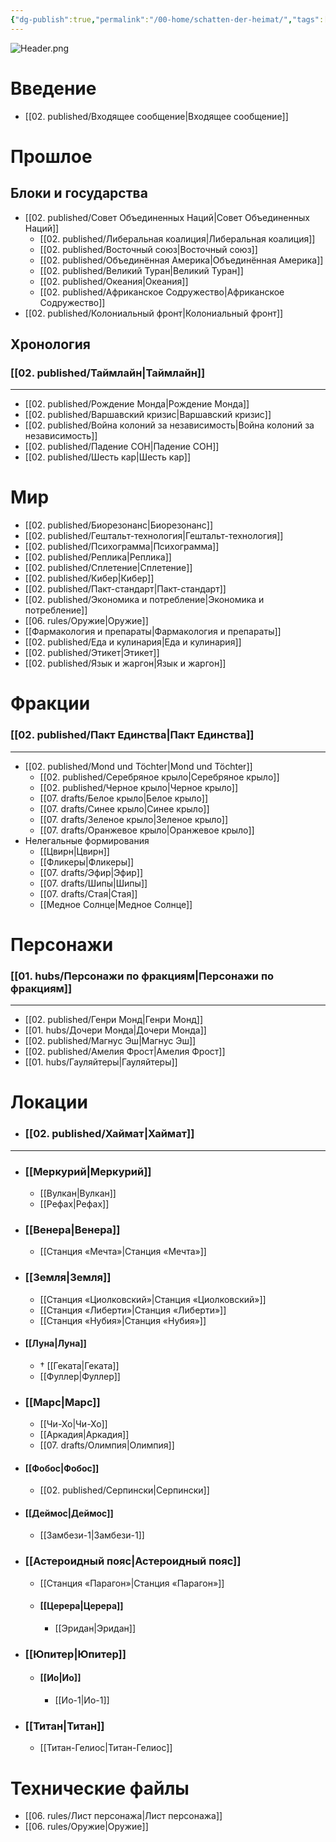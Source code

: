 ```yaml
---
{"dg-publish":true,"permalink":"/00-home/schatten-der-heimat/","tags":["#хаб","gardenEntry"]}
---
```


![Header.png](/img/user/09.%20files/Header.png)
# Введение
- [[02. published/Входящее сообщение\|Входящее сообщение]]
# Прошлое
## Блоки и государства
- [[02. published/Совет Объединенных Наций\|Совет Объединенных Наций]]
	- [[02. published/Либеральная коалиция\|Либеральная коалиция]]
	- [[02. published/Восточный союз\|Восточный союз]]
	- [[02. published/Объединённая Америка\|Объединённая Америка]]
	- [[02. published/Великий Туран\|Великий Туран]]
	- [[02. published/Океания\|Океания]]
	- [[02. published/Африканское Содружество\|Африканское Содружество]]
- [[02. published/Колониальный фронт\|Колониальный фронт]]
## Хронология
### [[02. published/Таймлайн\|Таймлайн]]
***
- [[02. published/Рождение Монда\|Рождение Монда]]
- [[02. published/Варшавский кризис\|Варшавский кризис]]
- [[02. published/Война колоний за независимость\|Война колоний за независимость]]
- [[02. published/Падение СОН\|Падение СОН]]
- [[02. published/Шесть кар\|Шесть кар]]
# Мир
- [[02. published/Биорезонанс\|Биорезонанс]]
- [[02. published/Гештальт-технология\|Гештальт-технология]]
- [[02. published/Психограмма\|Психограмма]]
- [[02. published/Реплика\|Реплика]]
- [[02. published/Сплетение\|Сплетение]]
- [[02. published/Кибер\|Кибер]]
- [[02. published/Пакт-стандарт\|Пакт-стандарт]]
- [[02. published/Экономика и потребление\|Экономика и потребление]]
- [[06. rules/Оружие\|Оружие]]
- [[Фармакология и препараты\|Фармакология и препараты]]
- [[02. published/Еда и кулинария\|Еда и кулинария]]
- [[02. published/Этикет\|Этикет]]
- [[02. published/Язык и жаргон\|Язык и жаргон]]
# Фракции
### [[02. published/Пакт Единства\|Пакт Единства]]
***
- [[02. published/Mond und Töchter\|Mond und Töchter]]
	- [[02. published/Серебряное крыло\|Серебряное крыло]]
	- [[02. published/Черное крыло\|Черное крыло]]
	- [[07. drafts/Белое крыло\|Белое крыло]]
	- [[07. drafts/Синее крыло\|Синее крыло]]
	- [[07. drafts/Зеленое крыло\|Зеленое крыло]]
	- [[07. drafts/Оранжевое крыло\|Оранжевое крыло]]
- Нелегальные формирования
	- [[Цвирн\|Цвирн]]
	- [[Фликеры\|Фликеры]]
	- [[07. drafts/Эфир\|Эфир]]
	- [[07. drafts/Шипы\|Шипы]]
	- [[07. drafts/Стая\|Стая]]
	- [[Медное Солнце\|Медное Солнце]]
# Персонажи
### [[01. hubs/Персонажи по фракциям\|Персонажи по фракциям]]
***
- [[02. published/Генри Монд\|Генри Монд]]
- [[01. hubs/Дочери Монда\|Дочери Монда]]
- [[02. published/Магнус Эш\|Магнус Эш]]
- [[02. published/Амелия Фрост\|Амелия Фрост]]
- [[01. hubs/Гауляйтеры\|Гауляйтеры]]
# Локации
- ### [[02. published/Хаймат\|Хаймат]]
***
- ### [[Меркурий\|Меркурий]]
	- [[Вулкан\|Вулкан]]
	- [[Рефах\|Рефах]]
- ### [[Венера\|Венера]]
	- [[Станция «Мечта»\|Станция «Мечта»]]
- ### [[Земля\|Земля]]
	- [[Станция «Циолковский»\|Станция «Циолковский»]]
	- [[Станция «Либерти»\|Станция «Либерти»]]
	- [[Станция «Нубия»\|Станция «Нубия»]]
- #### [[Луна\|Луна]]
	- † [[Геката\|Геката]]
	- [[Фуллер\|Фуллер]]
- ### [[Марс\|Марс]]
	- [[Чи-Хо\|Чи-Хо]]
	- [[Аркадия\|Аркадия]]
	- [[07. drafts/Олимпия\|Олимпия]]
- #### [[Фобос\|Фобос]]
	- [[02. published/Серпински\|Серпински]]
- #### [[Деймос\|Деймос]]
	- [[Замбези-1\|Замбези-1]]
- ### [[Астероидный пояс\|Астероидный пояс]]
	- [[Станция «Парагон»\|Станция «Парагон»]]
	- #### [[Церера\|Церера]]
		- [[Эридан\|Эридан]]
- ### [[Юпитер\|Юпитер]]
	- #### [[Ио\|Ио]]
		- [[Ио-1\|Ио-1]]
- ### [[Титан\|Титан]]
	- [[Титан-Гелиос\|Титан-Гелиос]]
# Технические файлы
- [[06. rules/Лист персонажа\|Лист персонажа]]
- [[06. rules/Оружие\|Оружие]]
